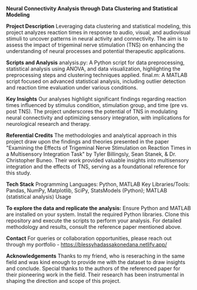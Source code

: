 **Neural Connectivity Analysis through Data Clustering and Statistical Modeling**

**Project Description**
Leveraging data clustering and statistical modeling, this project analyzes reaction times in response to audio, visual, and audiovisual stimuli to uncover patterns in neural activity and connectivity. The aim is to assess the impact of trigeminal nerve stimulation (TNS) on enhancing the understanding of neural processes and potential therapeutic applications.

**Scripts and Analysis**
analysis.py: A Python script for data preprocessing, statistical analysis using ANOVA, and data visualization, highlighting the preprocessing steps and clustering techniques applied.
final.m: A MATLAB script focused on advanced statistical analysis, including outlier detection and reaction time evaluation under various conditions.

**Key Insights**
Our analyses highlight significant findings regarding reaction times influenced by stimulus condition, stimulation group, and time (pre vs. post TNS).
The project underscores the potential of TNS in modulating neural connectivity and optimizing sensory integration, with implications for neurological research and therapy.

**Referential Credits**
The methodologies and analytical approach in this project draw upon the findings and theories presented in the paper "Examining the Effects of Trigeminal Nerve Stimulation on Reaction Times in a Multisensory Integration Task" by Tyler Billingsly, Sean Stanek, & Dr. Christopher Buneo. Their work provided valuable insights into multisensory integration and the effects of TNS, serving as a foundational reference for this study.

**Tech Stack**
Programming Languages: Python, MATLAB
Key Libraries/Tools: Pandas, NumPy, Matplotlib, SciPy, StatsModels (Python); MATLAB (statistical analysis)
Usage

**To explore the data and replicate the analysis:**
Ensure Python and MATLAB are installed on your system.
Install the required Python libraries.
Clone this repository and execute the scripts to perform your analysis.
For detailed methodology and results, consult the reference paper mentioned above.

**Contact**
For queries or collaboration opportunities, please reach out through my portfolio - https://blessyhadassakonedana.netlify.app/

**Acknowledgements**
Thanks to my friend, who is reseraching in the same field and was kind enough to provide me with the dataset to draw insights and conclude. Special thanks to the authors of the referenced paper for their pioneering work in the field. Their research has been instrumental in shaping the direction and scope of this project.

